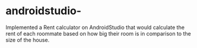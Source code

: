 # androidstudio-
Implemented a Rent calculator on AndroidStudio that would calculate the rent of each roommate based on
how big their room is in comparison to the size of the house. 
